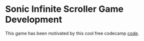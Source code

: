 # Sonic Infinite Scroller Game Development
This game has been motivated by this cool free codecamp
[code](https://github.com/paulcockrell/sonic-infinite-scroller).
